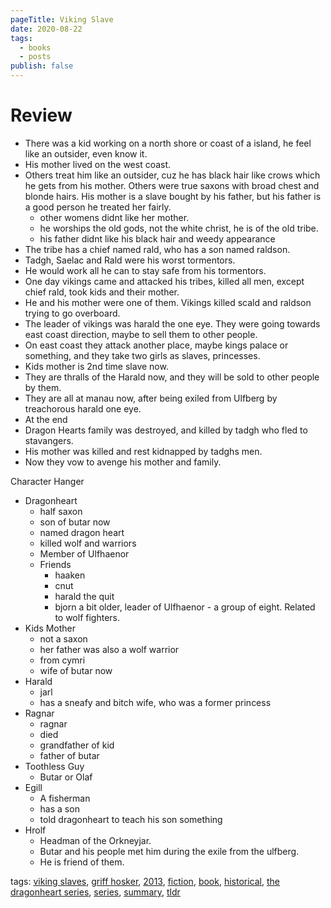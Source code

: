 ```yaml
---
pageTitle: Viking Slave
date: 2020-08-22
tags:
  - books
  - posts
publish: false
---
```

# Review

*   There was a kid working on a north shore or coast of a island, he feel like an outsider, even know it.
*   His mother lived on the west coast.
*   Others treat him like an outsider, cuz he has black hair like crows which he gets from his mother. Others were true saxons with broad chest and blonde hairs. His mother is a slave bought by his father, but his father is a good person he treated her fairly.
    *   other womens didnt like her mother.
    *   he worships the old gods, not the white christ, he is of the old tribe.
    *   his father didnt like his black hair and weedy appearance
*   The tribe has a chief named rald, who has a son named raldson.
*   Tadgh, Saelac and Rald were his worst tormentors.
*   He would work all he can to stay safe from his tormentors.
*   One day vikings came and attacked his tribes, killed all men, except chief rald, took kids and their mother.
*   He and his mother were one of them. Vikings killed scald and raldson trying to go overboard.
*   The leader of vikings was harald the one eye. They were going towards east coast direction, maybe to sell them to other people.
*   On east coast they attack another place, maybe kings palace or something, and they take two girls as slaves, princesses.
*   Kids mother is 2nd time slave now.
*   They are thralls of the Harald now, and they will be sold to other people by them.
*   They are all at manau now, after being exiled from Ulfberg by treachorous harald one eye.
*   At the end
*   Dragon Hearts family was destroyed, and killed by tadgh who fled to stavangers.
*   His mother was killed and rest kidnapped by tadghs men.
*   Now they vow to avenge his mother and family.

Character Hanger

*   Dragonheart
    *   half saxon
    *   son of butar now
    *   named dragon heart
    *   killed wolf and warriors
    *   Member of Ulfhaenor
    *   Friends
        *   haaken
        *   cnut
        *   harald the quit
        *   bjorn a bit older, leader of Ulfhaenor - a group of eight. Related to wolf fighters.
*   Kids Mother
    *   not a saxon
    *   her father was also a wolf warrior
    *   from cymri
    *   wife of butar now
*   Harald
    *   jarl
    *   has a sneafy and bitch wife, who was a former princess
*   Ragnar
    *   ragnar
    *   died
    *   grandfather of kid
    *   father of butar
*   Toothless Guy
    *   Butar or Olaf
*   Egill
    *   A fisherman
    *   has a son
    *   told dragonheart to teach his son something
*   Hrolf
    *   Headman of the Orkneyjar.
    *   Butar and his people met him during the exile from the ulfberg.
    *   He is friend of them.

tags: [viking slaves](#root/rKen8U7dd46E/sSETv1h3Fm20), [griff hosker](#root/rKen8U7dd46E/0NdQNJws7DZn), [2013](#root/rKen8U7dd46E/XGtwMD9Wri6R), [fiction](#root/rKen8U7dd46E/mkaNosGJDCJh), [book](#root/rKen8U7dd46E/FyUBKISK8aOe), [historical](#root/rKen8U7dd46E/cC4sNciouNtC), [the dragonheart series](#root/rKen8U7dd46E/VyxNOYlDygt4), [series](#root/rKen8U7dd46E/fxFFb6BJSiTH), [summary](#root/rKen8U7dd46E/cBfTL3hnVCTG), [tldr](#root/rKen8U7dd46E/ktaDP5BLYXzC)

